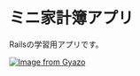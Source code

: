 # ミニ家計簿アプリ

Railsの学習用アプリです。

[![Image from Gyazo](https://i.gyazo.com/41d4e5aa9e7a45c3aa10e1a2797ec972.png)](https://gyazo.com/41d4e5aa9e7a45c3aa10e1a2797ec972)
